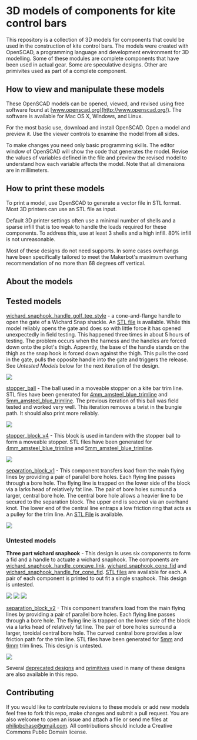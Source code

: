 # 3D models of components for kite control bars

This repository is a collection of 3D models for components that could be used in the construction of kite control bars. The models were created with OpenSCAD, a programming language and development environment for 3D modelling. Some of these modules are complete components that have been used in actual gear. Some are speculative designs. Other are primivites used as part of a complete component.

## How to view and manipulate these models

These OpenSCAD models can be opened, viewed, and revised using free software found at [www.openscad.org](http://www.openscad.org/). The software is available for Mac OS X, Windows, and Linux.

For the most basic use, download and install OpenSCAD. Open a model and preview it. Use the viewer controls to examine the model from all sides.

To make changes you need only basic programming skills. The editor window of OpenSCAD will show the code that generates the model. Revise the values of variables defined in the file and preview the revised model to understand how each variable affects the model. Note that all dimensions are in millimeters.


## How to print these models

To print a model, use OpenSCAD to generate a vector file in STL format. Most 3D printers can use an STL file as input.

Default 3D printer settings often use a minimal number of shells and a sparse infill that is too weak to handle the loads required  for these components. To address this, use at least 3 shells and a high infill. 80% infill is not unreasonable.

Most of these designs do not need supports. In some cases overhangs have been specifically tailored to meet the Makerbot's maximum overhang recommendation of no more than 68 degrees off vertical.


## About the models

## Tested models

[wichard\_snaphook\_handle\_golf\_tee\_style](wichard_snaphook_handle_golf_tee_style.scad) - a cone-and-flange handle to open the gate of a Wichard Snap shackle. An [STL file](printable/wichard_snaphook_handle_golf_tee_style_8677c59.stl) is available. While this model reliably opens the gate and does so with little force it has opened unexpectedly in field testing. This happened three times in about 5 hours of testing. The problem occurs when the harness and the handles are forced down onto the pilot's thigh. Apprently, the base of the handle stands on the thigh as the snap hook is forced down against the thigh. This pulls the cord in the gate, pulls the opposite handle into the gate and triggers the release. See  _Untested Models_ below for the next iteration of the design.

![](images/wichard_snaphook_handle_golf_tee_style.png)


[stopper\_ball](stopper_ball.scad) - The ball used in a moveable stopper on a kite bar trim line. STL files have been generated for
[4mm\_amsteel\_blue\_trimline](printable/stopper_ball_4mm_amsteel_36bc488.stl) and
[5mm\_amsteel\_blue\_trimline](printable/stopper_ball_modern_5mm_amsteel_36bc488.stl). The previous iteration of this ball was field tested and worked very well. This iteration removes a twist in the bungie path. It should also print more reliably.

![](images/stopper_ball.png)


[stopper\_block\_v4](stopper_block_v4.scad) - This block is used in tandem with the stopper ball to form a moveable stopper. STL files have been generated for
[4mm\_amsteel\_blue\_trimline](printable/stopper_block_v4_4mm_amsteel_30c9f20.stl) and
[5mm\_amsteel\_blue\_trimline](printable/stopper_block_v4_modern_5mm_amsteel_30c9f20.stl).

![](images/stopper_block_v4.png)


[separation\_block_v1](separation_block_v1.scad) - This component transfers load from the main flying lines by providing a pair of parallel bore holes. Each flying line passes through a bore hole. The flying line is trapped on the lower side of the block via a larks head of relatively fat line. The pair of bore holes surround a larger, central bore hole. The central bore hole allows a heavier line to be secured to the separation block. The upper end is secured via an overhand knot. The lower end of the central line entraps a low friction ring that acts as a pulley for the trim line. An [STL File](separation_block_v1_9a972b6.stl) is available.

![](images/separation_block_v1.png)


### Untested models

**Three part wichard snaphook** -  This design is uses six components to form a fid and a handle to actuate a wichard snaphook. The components are
[wichard\_snaphook\_handle\_concave\_link](wichard_snaphook_handle_concave_link.scad),
[wichard\_snaphook\_cone\_fid](wichard_snaphook_cone_fid.scad) and
[wichard\_snaphook\_handle\_for\_cone\_fid](wichard_snaphook_handle_for_cone_fid.scad).  [STL files](printable/) are available for each.  A pair of each component is printed to out fit a single snaphook. This design is untested.

![](images/wichard_snaphook_cone_fid.png)
![](images/wichard_snaphook_handle_concave_link.png)
![](images/wichard_snaphook_handle_for_cone_fid.png)



[separation\_block_v2](separation_block_v2.scad) - This component transfers load from the main flying lines by providing a pair of parallel bore holes. Each flying line passes through a bore hole. The flying line is trapped on the lower side of the block via a larks head of relatively fat line. The pair of bore holes surround a larger, toroidal central bore hole. The curved central bore provides a low friction path for the trim line. STL files have been generated for [5mm](printable/separation_block_v2_5mm_trimline_976518e.stl) and [6mm](printable/separation_block_v2_6mm_trimline_283f6bb.stl) trim lines. This design is untested.


![](images/separation_block_v2.png)

Several [deprecated designs](deprecated.md) and [primitives](primitives.md) used in many of these designs are also available in this repo.


## Contributing

If you would like to contribute revisions to these models or add new models feel free to fork this repo, make changes and submit a pull request. You are also welcome to open an issue and attach a file or send me files at philipbchase@gmail.com. All contributions should include a Creative Commons Public Domain license.

